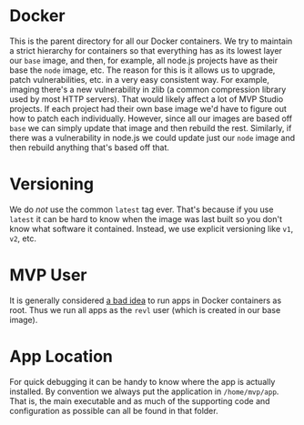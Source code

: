 # Docker

This is the parent directory for all our Docker containers. We try to maintain a strict hierarchy for containers so that
everything has as its lowest layer our `base` image, and then, for example, all node.js projects have as their base the
`node` image, etc. The reason for this is it allows us to upgrade, patch vulnerabilities, etc. in a very easy consistent
way. For example, imaging there's a new vulnerability in zlib (a common compression library used by most HTTP servers).
That would likely affect a lot of MVP Studio projects.  If each project had their own base image we'd have to figure out
how to patch each individually. However, since all our images are based off `base` we can simply update that image and
then rebuild the rest. Similarly, if there was a vulnerability in node.js we could update just our `node` image and then
rebuild anything that's based off that.

# Versioning

We do *not* use the common `latest` tag ever. That's because if you use `latest` it can be hard to know when the image
was last built so you don't know what software it contained. Instead, we use explicit versioning like `v1`, `v2`, etc.

# MVP User

It is generally considered [a bad idea](https://www.oreilly.com/ideas/five-security-concerns-when-using-docker) to run
apps in Docker containers as root. Thus we run all apps as the `revl` user (which is created in our base image).

# App Location

For quick debugging it can be handy to know where the app is actually installed. By convention we always put the
application in `/home/mvp/app`. That is, the main executable and as much of the supporting code and configuration as
possible can all be found in that folder.
